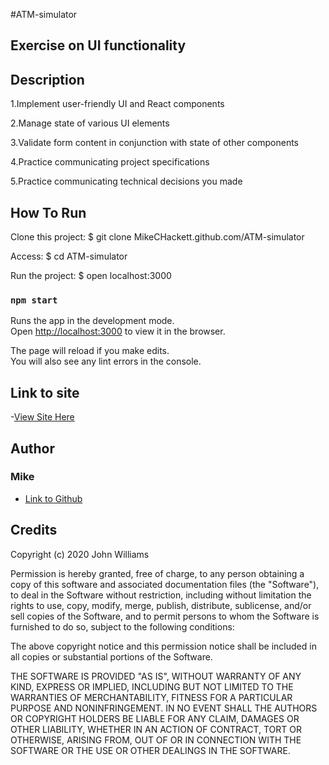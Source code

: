  #ATM-simulator
## Exercise on UI functionality



## Description
1.Implement user-friendly UI and React components

 2.Manage state of various UI elements

 3.Validate form content in conjunction with state of other components

 4.Practice communicating project specifications 

 5.Practice communicating technical decisions you made


## How To Run

Clone this project:
$ git clone MikeCHackett.github.com/ATM-simulator

Access:
$ cd ATM-simulator

Run the project:
$ open localhost:3000

### `npm start`

Runs the app in the development mode.\
Open [http://localhost:3000](http://localhost:3000) to view it in the browser.

The page will reload if you make edits.\
You will also see any lint errors in the console.





## Link to site
-[View Site Here](https://mikechackett.github.io/atm-simulator3/)






## Author
### Mike 
- [Link to Github](https://github.com/MikeCHackett)


## Credits 
Copyright (c) 2020 John Williams

Permission is hereby granted, free of charge, to any person obtaining a copy
of this software and associated documentation files (the "Software"), to deal
in the Software without restriction, including without limitation the rights
to use, copy, modify, merge, publish, distribute, sublicense, and/or sell
copies of the Software, and to permit persons to whom the Software is
furnished to do so, subject to the following conditions:

The above copyright notice and this permission notice shall be included in all
copies or substantial portions of the Software.

THE SOFTWARE IS PROVIDED "AS IS", WITHOUT WARRANTY OF ANY KIND, EXPRESS OR
IMPLIED, INCLUDING BUT NOT LIMITED TO THE WARRANTIES OF MERCHANTABILITY,
FITNESS FOR A PARTICULAR PURPOSE AND NONINFRINGEMENT. IN NO EVENT SHALL THE
AUTHORS OR COPYRIGHT HOLDERS BE LIABLE FOR ANY CLAIM, DAMAGES OR OTHER
LIABILITY, WHETHER IN AN ACTION OF CONTRACT, TORT OR OTHERWISE, ARISING FROM,
OUT OF OR IN CONNECTION WITH THE SOFTWARE OR THE USE OR OTHER DEALINGS IN THE
SOFTWARE.
